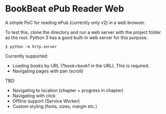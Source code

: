 # BookBeat ePub Reader Web

A simple PoC for reading ePub (currently only v2) in a web browser.

To test this, clone the directory and run a web server with the project folder as the root.
Python 3 has a good built-in web server for this purpose.

```
$ python -m http.server
```

Currently supported:

- Loading books by URL (?book=book1 in the URL). This is required.
- Navigating pages with pan (scroll)

TBD:

- Navigating to location (chapter + progress in chapter)
- Navigating with click
- Offline support (Service Worker)
- Custom styling (fonts, sizes, margin etc.)
